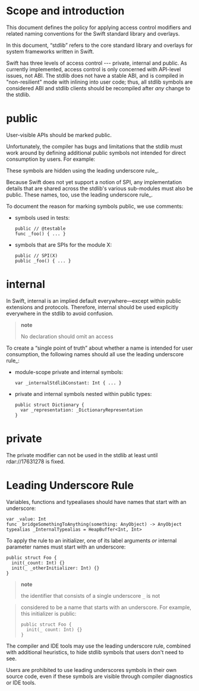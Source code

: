 Scope and introduction
======================

This document defines the policy for applying access control modifiers
and related naming conventions for the Swift standard library and
overlays.

In this document, “stdlib” refers to the core standard library and
overlays for system frameworks written in Swift.

Swift has three levels of access control --- private, internal and
public. As currently implemented, access control is only concerned with
API-level issues, not ABI. The stdlib does not have a stable ABI, and is
compiled in "non-resilient" mode with inlining into user code; thus, all
stdlib symbols are considered ABI and stdlib clients should be
recompiled after *any* change to the stdlib.

public
======

User-visible APIs should be marked public.

Unfortunately, the compiler has bugs and limitations that the stdlib
must work around by defining additional public symbols not intended for
direct consumption by users. For example:

These symbols are hidden using the leading underscore rule\_.

Because Swift does not yet support a notion of SPI, any implementation
details that are shared across the stdlib's various sub-modules must
also be public. These names, too, use the leading underscore rule\_.

To document the reason for marking symbols public, we use comments:

-   symbols used in tests:

        public // @testable
        func _foo() { ... }

-   symbols that are SPIs for the module X:

        public // SPI(X)
        public _foo() { ... }

internal
========

In Swift, internal is an implied default everywhere—except within public
extensions and protocols. Therefore, internal should be used explicitly
everywhere in the stdlib to avoid confusion.

> **note**
>
> No declaration should omit an access

To create a “single point of truth” about whether a name is intended for
user consumption, the following names should all use the leading
underscore rule\_:

-   module-scope private and internal symbols:

        var _internalStdlibConstant: Int { ... }

-   private and internal symbols nested within public types:

        public struct Dictionary {
          var _representation: _DictionaryRepresentation
        }

private
=======

The private modifier can not be used in the stdlib at least until
rdar://17631278 is fixed.

Leading Underscore Rule
=======================

Variables, functions and typealiases should have names that start with
an underscore:

    var _value: Int
    func _bridgeSomethingToAnything(something: AnyObject) -> AnyObject
    typealias _InternalTypealias = HeapBuffer<Int, Int>

To apply the rule to an initializer, one of its label arguments *or*
internal parameter names must start with an underscore:

    public struct Foo {
      init(_count: Int) {}
      init(_ _otherInitializer: Int) {}
    }

> **note**
>
> the identifier that consists of a single underscore `_` is not

> considered to be a name that starts with an underscore. For example,
> this initializer is public:
>
>     public struct Foo {
>       init(_ count: Int) {}
>     }

The compiler and IDE tools may use the leading underscore rule, combined
with additional heuristics, to hide stdlib symbols that users don't need
to see.

Users are prohibited to use leading underscores symbols in their own
source code, even if these symbols are visible through compiler
diagnostics or IDE tools.

